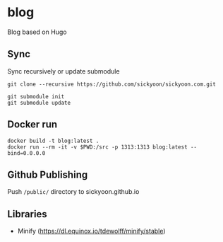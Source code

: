 # blog

Blog based on Hugo

## Sync

Sync recursively or update submodule

```
git clone --recursive https://github.com/sickyoon/sickyoon.com.git
```

```
git submodule init
git submodule update
```

## Docker run
```
docker build -t blog:latest .
docker run --rm -it -v $PWD:/src -p 1313:1313 blog:latest --bind=0.0.0.0
```

## Github Publishing
Push `/public/` directory to sickyoon.github.io

## Libraries

* Minify (https://dl.equinox.io/tdewolff/minify/stable)


